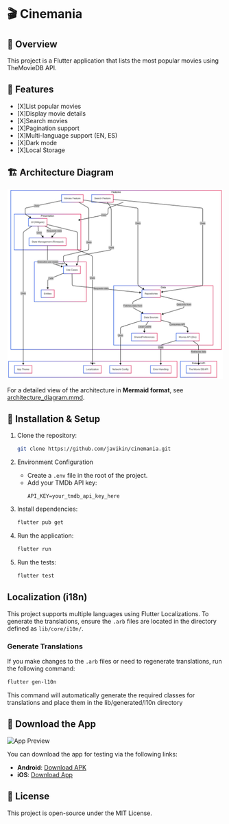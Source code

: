 # 🎬 Cinemania

## 📌 Overview
This project is a Flutter application that lists the most popular movies using TheMovieDB API.

## 🚀 Features
- [X]List popular movies
- [X]Display movie details
- [X]Search movies
- [X]Pagination support
- [X]Multi-language support (EN, ES)
- [X]Dark mode
- [X]Local Storage

## 🏗️ Architecture Diagram
![Architecture Diagram](docs/architecture_diagram.png)

For a detailed view of the architecture in **Mermaid format**, see [architecture_diagram.mmd](docs/architecture_diagram.mmd).

## 🔧 Installation & Setup
1. Clone the repository:
   ```sh
   git clone https://github.com/javikin/cinemania.git
   ```

2. Environment Configuration
   - Create a `.env` file in the root of the project.
   - Add your TMDb API key:
      ```env
      API_KEY=your_tmdb_api_key_here
      ```
   
3. Install dependencies:
   ```sh
   flutter pub get
   ```
4. Run the application:
   ```sh
   flutter run
   ```
5. Run the tests:
   ```sh
   flutter test
   ```

## Localization (i18n)

This project supports multiple languages using Flutter Localizations. To generate the translations, ensure the `.arb` files are located in the directory defined as `lib/core/i10n/`.

### Generate Translations
If you make changes to the `.arb` files or need to regenerate translations, run the following command:

   ```sh
   flutter gen-l10n
   ```
This command will automatically generate the required classes for translations and place them in the lib/generated/l10n directory

## 📱 Download the App

![App Preview](docs/app_preview.gif)

You can download the app for testing via the following links:

- **Android**: [Download APK](https://i.diawi.com/QaPQ1B)
- **iOS**: [Download App](https://i.diawi.com/A5rMba)

## 📄 License
This project is open-source under the MIT License.
